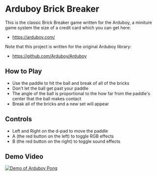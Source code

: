 # Arduboy Brick Breaker

This is the classic Brick Breaker game written for the Arduboy, a miniture game system the size of a credit card which you can get here:
- https://arduboy.com/

Note that this project is written for the original Arduboy library:
- https://github.com/Arduboy/Arduboy

## How to Play
- Use the paddle to hit the ball and break of all of the bricks
- Don't let the ball get past your paddle
- The angle of the ball is proportional to the how far from the paddle's center that the ball makes contact
- Break all of the bricks and a new set will appear

## Controls
- Left and Right on the d-pad to move the paddle
- A (the red button on the left) to toggle RGB effects
- B (the red button on the right) to toggle sound effects

## Demo Video
[![Demo of Arduboy Pong](https://img.youtube.com/vi/xH9ZoHXXXnI/0.jpg)](https://www.youtube.com/watch?v=xH9ZoHXXXnI)
